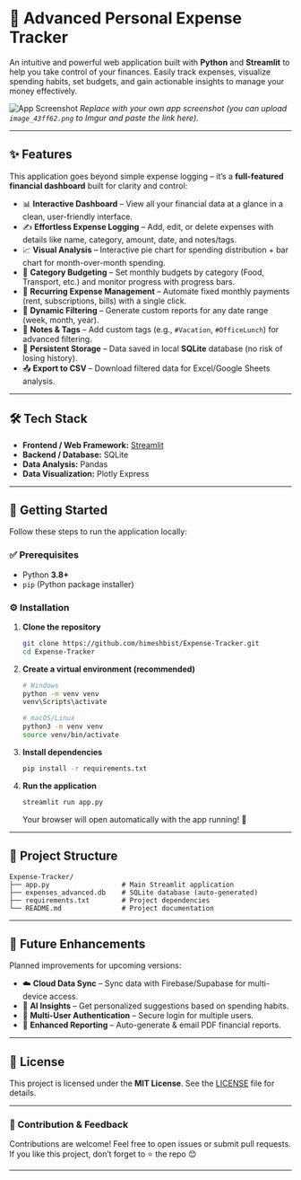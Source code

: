 # 💸 Advanced Personal Expense Tracker

An intuitive and powerful web application built with **Python** and **Streamlit** to help you take control of your finances.
Easily track expenses, visualize spending habits, set budgets, and gain actionable insights to manage your money effectively.

![App Screenshot](https://i.imgur.com/your_screenshot_url.png)
*Replace with your own app screenshot (you can upload `image_43ff62.png` to Imgur and paste the link here).*

---

## ✨ Features

This application goes beyond simple expense logging – it’s a **full-featured financial dashboard** built for clarity and control:

* 📊 **Interactive Dashboard** – View all your financial data at a glance in a clean, user-friendly interface.
* ✍️ **Effortless Expense Logging** – Add, edit, or delete expenses with details like name, category, amount, date, and notes/tags.
* 📈 **Visual Analysis** – Interactive pie chart for spending distribution + bar chart for month-over-month spending.
* 🎯 **Category Budgeting** – Set monthly budgets by category (Food, Transport, etc.) and monitor progress with progress bars.
* 🔄 **Recurring Expense Management** – Automate fixed monthly payments (rent, subscriptions, bills) with a single click.
* 📅 **Dynamic Filtering** – Generate custom reports for any date range (week, month, year).
* 📝 **Notes & Tags** – Add custom tags (e.g., `#Vacation`, `#OfficeLunch`) for advanced filtering.
* 💾 **Persistent Storage** – Data saved in local **SQLite** database (no risk of losing history).
* 📤 **Export to CSV** – Download filtered data for Excel/Google Sheets analysis.

---

## 🛠️ Tech Stack

* **Frontend / Web Framework:** [Streamlit](https://streamlit.io/)
* **Backend / Database:** SQLite
* **Data Analysis:** Pandas
* **Data Visualization:** Plotly Express

---

## 🚀 Getting Started

Follow these steps to run the application locally:

### ✅ Prerequisites

* Python **3.8+**
* `pip` (Python package installer)

### ⚙️ Installation

1. **Clone the repository**

   ```bash
   git clone https://github.com/himeshbist/Expense-Tracker.git
   cd Expense-Tracker
   ```

2. **Create a virtual environment (recommended)**

   ```bash
   # Windows
   python -m venv venv
   venv\Scripts\activate

   # macOS/Linux
   python3 -m venv venv
   source venv/bin/activate
   ```

3. **Install dependencies**

   ```bash
   pip install -r requirements.txt
   ```

4. **Run the application**

   ```bash
   streamlit run app.py
   ```

   Your browser will open automatically with the app running! 🎉

---

## 📂 Project Structure

```
Expense-Tracker/
├── app.py                  # Main Streamlit application
├── expenses_advanced.db    # SQLite database (auto-generated)
├── requirements.txt        # Project dependencies
└── README.md               # Project documentation
```

---

## 🌟 Future Enhancements

Planned improvements for upcoming versions:

* ☁️ **Cloud Data Sync** – Sync data with Firebase/Supabase for multi-device access.
* 🤖 **AI Insights** – Get personalized suggestions based on spending habits.
* 👥 **Multi-User Authentication** – Secure login for multiple users.
* 📑 **Enhanced Reporting** – Auto-generate & email PDF financial reports.

---

## 📄 License

This project is licensed under the **MIT License**.
See the [LICENSE](LICENSE) file for details.

---

### 🙌 Contribution & Feedback

Contributions are welcome! Feel free to open issues or submit pull requests.
If you like this project, don’t forget to ⭐ the repo 😊

---
